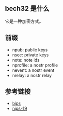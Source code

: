 ## bech32 是什么

它是一种加密方式。

## 前缀

- npub: public keys
- nsec: private keys
- note: note ids
- nprofile: a nostr profile
- nevent: a nostr event
- nrelay: a nostr relay

## 参考链接

- [bips](https://github.com/bitcoin/bips/blob/master/bip-0173.mediawiki)
- [nips-19](https://github.com/nostr-protocol/nips/blob/master/19.md)
